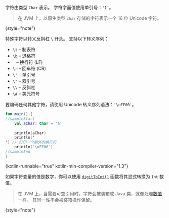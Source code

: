[//]: # (title: 字符)

字符由类型 `Char` 表示。
字符字面值使用单引号：`'1'`。

> 在 JVM 上，以原生类型 `char` 存储的字符表示一个 16 位 Unicode 字符。
>
{style="note"}

特殊字符以转义反斜杠 `\` 开头。
支持以下转义序列：

*   `\t` – 制表符
*   `\b` – 退格符
*   `
` – 换行符 (LF)
*   `\r` – 回车符 (CR)
*   `\'` – 单引号
*   `\"` – 双引号
*   `\\` – 反斜杠
*   `\#` – 美元符号

要编码任何其他字符，请使用 Unicode 转义序列语法：`'\uFF00'`。

```kotlin
fun main() {
//sampleStart
    val aChar: Char = 'a'
 
    println(aChar)
    println('
') // 打印一个额外的换行符
    println('\uFF00')
//sampleEnd
}
```
{kotlin-runnable="true" kotlin-min-compiler-version="1.3"}

如果字符变量的值是数字，你可以使用 [`digitToInt()`](https://kotlinlang.org/api/latest/jvm/stdlib/kotlin.text/digit-to-int.html) 函数将其显式转换为 `Int` 数值。

> 在 JVM 上，当需要可空引用时，字符会被装箱成 Java 类，就像处理[数值](numbers.md#boxing-and-caching-numbers-on-the-java-virtual-machine)一样。
> 其同一性不会被装箱操作保留。
>
{style="note"}